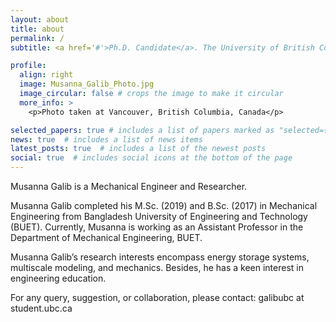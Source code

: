 ```yaml
---
layout: about
title: about
permalink: /
subtitle: <a href='#'>Ph.D. Candidate</a>. The University of British Columbia

profile:
  align: right
  image: Musanna_Galib_Photo.jpg
  image_circular: false # crops the image to make it circular
  more_info: >
    <p>Photo taken at Vancouver, British Columbia, Canada</p>

selected_papers: true # includes a list of papers marked as "selected={true}"
news: true  # includes a list of news items
latest_posts: true  # includes a list of the newest posts
social: true  # includes social icons at the bottom of the page
---
```


Musanna Galib is a Mechanical Engineer and Researcher.

Musanna Galib completed his M.Sc. (2019) and B.Sc. (2017) in Mechanical Engineering from Bangladesh University of Engineering and Technology (BUET). Currently, Musanna is working as an Assistant Professor in the Department of Mechanical Engineering, BUET.

Musanna Galib’s research interests encompass energy storage systems, multiscale modeling, and mechanics. Besides, he has a keen interest in engineering education.

For any query, suggestion, or collaboration, please contact: galibubc at student.ubc.ca
